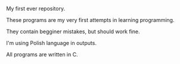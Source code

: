 My first ever repository.


These programs are my very first attempts in learning programming.

They contain begginer mistakes, but should work fine.

I'm using Polish language in outputs.

All programs are written in C.
